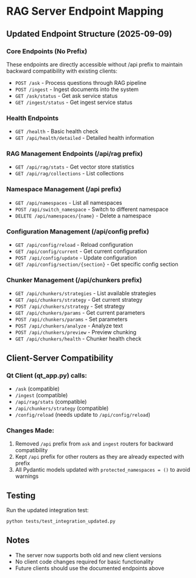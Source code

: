 # RAG Server Endpoint Mapping

## Updated Endpoint Structure (2025-09-09)

### Core Endpoints (No Prefix)
These endpoints are directly accessible without /api prefix to maintain backward compatibility with existing clients:

- `POST /ask` - Process questions through RAG pipeline
- `POST /ingest` - Ingest documents into the system
- `GET /ask/status` - Get ask service status
- `GET /ingest/status` - Get ingest service status

### Health Endpoints
- `GET /health` - Basic health check
- `GET /api/health/detailed` - Detailed health information

### RAG Management Endpoints (/api/rag prefix)
- `GET /api/rag/stats` - Get vector store statistics
- `GET /api/rag/collections` - List collections

### Namespace Management (/api prefix)
- `GET /api/namespaces` - List all namespaces
- `POST /api/switch_namespace` - Switch to different namespace
- `DELETE /api/namespaces/{name}` - Delete a namespace

### Configuration Management (/api/config prefix)
- `GET /api/config/reload` - Reload configuration
- `GET /api/config/current` - Get current configuration
- `POST /api/config/update` - Update configuration
- `GET /api/config/section/{section}` - Get specific config section

### Chunker Management (/api/chunkers prefix)
- `GET /api/chunkers/strategies` - List available strategies
- `GET /api/chunkers/strategy` - Get current strategy
- `POST /api/chunkers/strategy` - Set strategy
- `GET /api/chunkers/params` - Get current parameters
- `POST /api/chunkers/params` - Set parameters
- `POST /api/chunkers/analyze` - Analyze text
- `POST /api/chunkers/preview` - Preview chunking
- `GET /api/chunkers/health` - Chunker health check

## Client-Server Compatibility

### Qt Client (qt_app.py) calls:
- `/ask` (compatible)
- `/ingest` (compatible)
- `/api/rag/stats` (compatible)
- `/api/chunkers/strategy` (compatible)
- `/config/reload` (needs update to `/api/config/reload`)

### Changes Made:
1. Removed `/api` prefix from `ask` and `ingest` routers for backward compatibility
2. Kept `/api` prefix for other routers as they are already expected with prefix
3. All Pydantic models updated with `protected_namespaces = ()` to avoid warnings

## Testing

Run the updated integration test:
```bash
python tests/test_integration_updated.py
```

## Notes
- The server now supports both old and new client versions
- No client code changes required for basic functionality
- Future clients should use the documented endpoints above
